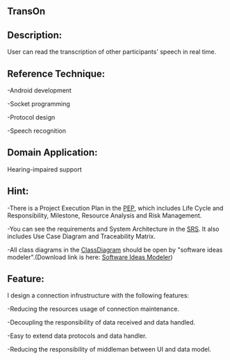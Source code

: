 TransOn
----
Description:
----
User can read the transcription of other participants' speech in real time.

Reference Technique:  
----

-Android development

-Socket programming

-Protocol design

-Speech recognition

Domain Application:
----
Hearing-impaired support


Hint:
-----
-There is a Project Execution Plan in the [PEP](./PEP/), which includes Life Cycle and Responsibility, Milestone, Resource Analysis and Risk Management.

-You can see the requirements and System Architecture in the [SRS](./SRS/). It also includes Use Case Diagram and Traceability Matrix. 

-All class diagrams in the [ClassDiagram](./ClassDiagram/) should be open by "software ideas modeler".(Download link is here: [Software Ideas Modeler](https://www.softwareideas.net/))

Feature:
-----
I design a connection infrustructure with the following features:

-Reducing the resources usage of connection maintenance.

-Decoupling the responsibility of data received and data handled.

-Easy to extend data protocols and data handler.

-Reducing the responsibility of middleman between UI and data model.

	